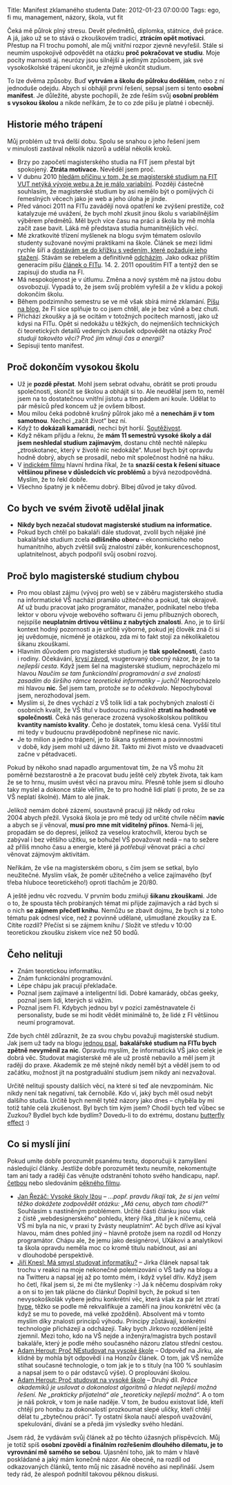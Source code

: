 Title: Manifest zklamaného studenta
Date: 2012-01-23 07:00:00
Tags: ego, fi mu, management, názory, škola, vut fit

Čeká mě půlrok plný stresu. Devět předmětů, diplomka, státnice, dvě
práce. A já, jako už se to stává o zkouškovém tradicí,
**ztrácím opět motivaci**. Přestup na FI trochu pomohl, ale můj
vnitřní rozpor zjevně nevyřešil. Stále si neumím uspokojivě
odpovědět na otázku **proč pokračovat ve studiu**. Moje pocity
marnosti aj. neurózy jsou silnější a jediným způsobem, jak své
vysokoškolské trápení ukončit, je zřejmě ukončit studium.

To lze dvěma způsoby. Buď **vytrvám a školu do půlroku dodělám**,
nebo z ní jednoduše odejdu. Abych si obhájil první řešení, sepsal
jsem si tento **osobní manifest**. Je důležité, abyste pochopili,
že zde řeším svůj **osobní problém s vysokou školou** a nikde
neříkám, že to co zde píšu je platné i obecněji.

## Historie mého trápení

Můj problém už trvá delší dobu. Spolu se snahou o jeho řešení jsem
v minulosti zastával několik názorů a udělal několik kroků.

-   Brzy po započetí magisterského studia na FIT jsem přestal být
    spokojený. **Ztráta motivace.** Nevěděl jsem proč.
-   V dubnu
    2010 [hledám příčinu v tom, že se magisterské studium na FIT VUT netýká vývoje webu a že je málo variabilní](http://blog.javorek.net/chcete-li-se-jednou-zivit-webdesignem-nechodte-delat-inzenyra-na-vut-fit/).
    Později částečně souhlasím, že magisterské studium by asi nemělo
    být o pomíjivých či řemeslných věcech jako je web a jeho úloha
    je jinde.
-   Před vánoci 2011 na FITu zavádějí nová opatření ke zvýšení
    prestiže, což katalyzuje mé uvážení, že bych mohl zkusit jinou
    školu s variabilnějším výběrem předmětů. Měl bych více času na
    práci a škola by mě mohla začít zase bavit. Láká mě představa
    studia humanitnějších vě­cí.
-   Mé zkratkovité třízení myšlenek na blogu svým tématem oslovilo
    studenty sužované novými praktikami na škole. Článek se mezi lidmi
    rychle šíří a
    [dostávám se do křížku s vedením, které požaduje jeho stažení](http://blog.javorek.net/sliby-se-maji-dodrzovat-i-o-vanocich/).
    Stávám se rebelem a definitivně
    [odcházím](http://blog.javorek.net/maly-tahak-k-prechodu-z-fit-na-fi/).
    Jako odkaz příštím generacím píšu
    [článek o FITu](http://blog.javorek.net/byl-jsem-fit/). 14. 2. 2011
    opouštím FIT a tentýž den se zapisuji do studia na FI.
-   Má nespokojenost je v útlumu. Změna a nový systém mě na jistou
    dobu osvobozují. Vypadá to, že jsem svůj problém vyřešil a že
    v klidu a pokoji dokončím školu.
-   Během podzimního semestru se ve mě však sbírá mírné zklamání.
    [Píšu na blog](http://blog.javorek.net/alma-mater/), že FI sice
    splňuje to co jsem chtěl, ale je bez vůně a bez chuti.
-   Přichází zkoušky a já se ocitám v totožných pocitech marnosti,
    jako už kdysi na FITu. Opět si nedokážu u těžkých, do nejmenších
    technických či teoretických detailů vedených zkoušek odpovědět na
    otázky *Proč studuji takovéto věci? Proč jim věnuji čas a energii?*
-   Sepisuji tento manifest.

## Proč dokončím vysokou školu

-   Už je **pozdě přestat**. Mohl jsem sebrat odvahu, obrátit se
    proti proudu společnosti, skončit se školou a obhájit si to. Ale
    neudělal jsem to, neměl jsem na to dostatečnou vnitřní jistotu a
    tím pádem ani koule. Udělat to pár měsíců před koncem už je ovšem
    blbost.
-   Mou milou čeká podobně krušný půlrok jako mě a
    **nenechám ji v tom samotnou**. Nechci „začít život“ bez ní.
-   Když to **dokázali kamarádi**, nechci být horší.
    [Soutěživost](https://twitter.com/littlemaple/status/159326446177894400).
-   Když někam přijdu a řeknu, že
    **mám 11 semestrů vysoké školy a dál jsem neshledal studium zajímavým**,
    dostanu chtě nechtě nálepku „ztroskotanec, který v životě nic
    nedokáže“. Musel bych být opravdu hodně dobrý, abych se prosadil,
    nebo mít společnost hodně na háku.
-   V [indickém filmu](http://www.csfd.cz/film/107196-statecne-srdce-ziska-nevestu/)
    hlavní hrdina říkal, že ta
    **snazší cesta k řešení situace většinou přinese v důsledcích víc problémů**
    a bývá nezodpovědná. Myslím, že to řekl dobře.
-   Všechno špatný je k něčemu dobrý. Blbej důvod je taky důvod.

## Co bych ve svém životě udělal jinak

-   **Nikdy bych nezačal studovat magisterské studium na informatice.**
-   Pokud bych chtěl po bakaláři dále studovat, zvolil bych nějaké
    jiné bakalářské studium zcela **odlišného oboru** – ekonomického
    nebo humanitního, abych zvětšil svůj znalostní záběr,
    konkurenceschop­nost, uplatnitelnost, abych podpořil svůj osobní
    rozvoj.

## Proč bylo magisterské studium chybou

-   Pro mou oblast zájmu (vývoj pro web) se v záběru magisterského
    studia na informatické VŠ nachází pramálo užitečného a pokud, tak
    okrajově. Ať už budu pracovat jako programátor, manažer, podnikatel
    nebo třeba lektor v oboru vývoje webového softwaru či jemu
    příbuzných oborech, nejspíše
    **neuplatním drtivou většinu z nabytých znalostí**. Ano, je to
    širší kontext hodný pozornosti a je určitě výborné, pokud jej
    člověk zná či si jej uvědomuje, nicméně je otázkou, zda mi to fakt
    stojí za několikaletou šikanu zkouškami.
-   Hlavním důvodem pro magisterské studium je
    **tlak společnosti**, často i rodiny. Očekávání,
    [krysí závod](http://blog.peoplecomm.cz/clanek/krysi-zavod-chytili-jste-se),
    vsugerovaný obecný názor, že je to ta *nejlepší cesta*. Když jsem
    šel na magisterské studium, neprocházelo mi hlavou
    *Naučím se tam funkcionální programování a své znalosti zasadím do širšího rámce teoretické informatiky – juchů!*
    Neprocházelo mi hlavou **nic**. Šel jsem tam, protože
    *se to očekávalo*. Nepochyboval jsem, nerozhodoval jsem.
-   Myslím si, že dnes vychází z VŠ tolik lidí a tak pochybných
    znalostí či osobních kvalit, že VŠ titul v budoucnu radikálně
    **ztratí na hodnotě ve společnosti**. Čeká nás generace zrozená
    vysokoškolskou politikou **kvantity namísto kvality**. Čeho je
    dostatek, tomu klesá cena. Vyšší titul mi tedy v budoucnu
    pravděpodobně nepřinese nic navíc.
-   Je to milion a jedno trápení, je to šikana systémem a
    povinnostmi v době, kdy jsem mohl už dávno žít. Takto mi život
    místo ve dvaadvaceti začne v pětadvaceti.

Pokud by někoho snad napadlo argumentovat tím, že na VŠ mohu žít
poměrně bezstarostně a že pracovat budu ještě celý zbytek života,
tak kam že se to hrnu, musím uvést věci na pravou míru. Přesně
tohle jsem si dlouho taky myslel a dokonce stále věřím, že to pro
hodně lidí platí (i proto, že se za VŠ neplatí školné). Mám to
ale jinak.

Jelikož nemám dobré zázemí, soustavně pracuji již někdy od roku
2004 abych přežil. Vysoká škola je pro mě tedy od určité chvíle
něčím **navíc** a abych se jí věnoval,
**musí pro mne mít viditelný přínos**. Nemá-li jej, propadám se do
depresí, jelikož za veselou kratochvíli, kterou bych se zabýval
i bez většího užitku, se bohužel VŠ považovat nedá – na to sežere
až příliš mnoho času a energie, které já *potřebuji* věnovat práci
a *chci* věnovat zájmovým aktivitám.

Neříkám, že vše na magisterském oboru, s čím jsem se setkal, bylo
neužitečné. Myslím však, že poměr užitečného a velice zajímavého
(byť třeba hluboce teoretického!) oproti tlachům je 20/80.

A ještě jednu věc rozvedu. V prvním bodu zmiňuji
**šikanu zkouškami**. Jde o to, že spousta těch probíraných témat
mi přijde zajímavých a rád bych si o nich
**se zájmem přečetl knihu**. Nemůžu se zbavit dojmu, že bych si
z toho tématu pak odnesl více, než z povinně udělané, ušmudlané
zkoušky za E. Cítíte rozdíl? Přečíst si se zájmem knihu / Složit ve
středu v 10:00 teoretickou zkoušku ziskem více než 50 bodů.

## Čeho nelituji

-   Znám teoretickou informatiku.
-   Znám funkcionální programování.
-   Lépe chápu jak pracují překladače.
-   Poznal jsem zajímavé a inteligentní lidi. Dobré kamarády, občas
    geeky, poznal jsem lidi, kterých si vážím.
-   Poznal jsem FI. Kdybych jednou byl v pozici zaměstnavatele či
    personalisty, bude se mi hodit vědět minimálně to, že lidé z FI
    většinou neumí programovat.

Zde bych chtěl zdůraznit, že za svou chybu považuji magisterské
studium. Jak jsem už tady na blogu
[jednou psal](http://blog.javorek.net/byl-jsem-fit/#toc-zaver),
**bakalářské studium na FITu bych zpětně nevyměnil za nic**.
Opravdu myslím, že informatická VŠ jako celek je dobrá věc.
Studovat magisterské mě ale už prostě nebavilo a měl jsem jít
raději do praxe. Akademik ze mě stejně nikdy neměl být a věděl jsem
to od začátku, možnost jít na postgraduální studium jsem nikdy ani
nezvažoval.

Určitě nelituji spousty dalších věcí, na které si teď ale
nevzpomínám. Nic nikdy není tak negativní, tak černobílé. Kdo ví,
jaký bych měl osud nebýt dalšího studia. Určitě bych neměl tytéž
názory jako dnes – chyběla by mi totiž tahle celá zkušenost. Byl
bych tím kým jsem? Chodil bych teď vůbec se Zuzkou? Bydlel bych kde
bydlím? Dovedu-li to do extrému, dostanu
[butterfly effect](https://en.wikipedia.org/wiki/Butterfly_effect) :)

## Co si myslí jiní

Pokud umíte dobře porozumět psanému textu, doporučuji k zamyšlení
následující články. Jestliže dobře porozumět textu neumíte,
nekomentujte tam ani tady a raději čas věnujte odstranění tohoto
svého handicapu, např.
[četbou](http://maly.blog.sme.sk/c/72147/Trvale-udrzitelna-krava.html)
nebo sledováním
[pěkného filmu](http://www.csfd.cz/film/6178-dvanact-rozhnevanych-muzu/).

-   [Jan Řezáč: Vysoké školy lžou](http://blog.filosof.biz/vysoke-skoly-lzou/) –
    *…popř. pravdu říkají tak, že si jen velmi těžko dokážete zodpovědět otázku: „Má cenu, abych tam chodil?“*
    Souhlasím s nastíněným problémem. Určité části článku jsou však
    z čistě „webdesignerského“ pohledu, který říká „titul je k ničemu,
    celá VŠ mi byla na nic, v praxi ty žvásty neuplatním“. Ač bych
    dříve asi kýval hlavou, mám dnes pohled jiný – hlavně protože jsem
    na rozdíl od Honzy programátor. Chápu ale, že jemu jako
    designérovi, UXákovi a analytikovi ta škola opravdu neměla moc co
    kromě titulu nabídnout, asi ani v dlouhodobé perspektivě.
-   [Jiří Knesl: Má smysl studovat informatiku?](http://knesl.com/articles/view/ma-smysl-studovat-informatiku) –
    Jirka článek napsal tak trochu v reakci na moje nekonečné
    polemizování o VŠ tady na blogu a na Twitteru a napsal jej až po
    tomto mém, i když vyšel dřív. Když jsem ho četl, říkal jsem si, že
    mi čte myšlenky :-) Já k něčemu dospívám roky a on si to jen tak
    plácne do článku! Doplnil bych, že pokud si ten nevysokoškolák
    vybere jednu konkrétní věc, která však za pár let ztratí
    [hype](http://www.urbandictionary.com/define.php?term=hype), těžko
    se podle mě rekvalifikuje a zaměří na jinou konkrétní věc (a když
    se mu to povede, má velké zpoždění). Absolvent má v tomto myslím
    díky znalosti principů výhodu. Principy zůstávají, konkrétní
    technologie přicházejí a odcházejí. Taky bych Jirkovo rozdělení
    ještě zjemnil. Mezi toho, kdo na VŠ nejde a inženýra/magistra bych
    postavil bakaláře, který je podle mého současného názoru zlatou
    střední cestou.
-   [Adam Herout: Proč NEstudovat na vysoké škole](http://www.herout.net/blog/2012/01/proc-nestudovat-na-vysoke-skole/) –
    Odpověď na Jirku, ale klidně by mohla být odpovědí i na Honzův
    článek. O tom, jak VŠ nemůže stíhat současné technologie, o tom jak
    je to s tituly (na 100 % souhlasím a napsal jsem to o pár odstavců
    výše). O proplouvání školou.
-   [Adam Herout: Proč studovat na vysoké škole](http://www.herout.net/blog/2012/01/proc-studovat-na-vysoke-skole/) –
    Druhý díl.
    *Práce akademiků je usilovat o dokonalost algoritmů a hledat nejlepší možná řešení. Ne „prakticky přijatelná“ ale „teoreticky nejlepší možná“.*
    A o tom je náš pokrok, v tom je naše naděje. V tom, že budou
    existovat lidé, kteří chtějí pro honbu za dokonalostí prozkoumat
    slepé uličky, kteří chtějí dělat tu „zbytečnou práci“. Ty ostatní
    škola naučí alespoň uvažování, spekulování, dívání se a předá jim
    výsledky svého hledání.

Jsem rád, že vydávám svůj článek až po těchto úžasných příspěvcích.
Můj je totiž spíš
**osobní zpovědí a finálním rozřešením dlouhého dilematu, je to vyrovnání mě samého se sebou**.
Ujasnění toho, jak to mám v hlavě poskládané a jaký mám konečně
názor. Ale obecně, na rozdíl od odkazovaných článků, tento můj nic
zásadně nového asi nepřináší. Jsem tedy rád, že alespoň podnítil
takovou pěknou diskusi.